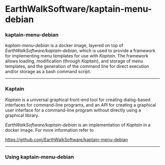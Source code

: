 # EarthWalkSoftware/kaptain-menu-debian

### kaptain-menu-debian

*kaptain-menu-debian* is a docker image, layered on top of *EarthWalkSoftware/kaptain-debian*, which is used to provide a framework for implementing menu templates for use with *Kaptain*.  The framework allows loading, modification (through *Kaptain*), and storage of menu templates, and the generation of the command line for direct execution and/or storage as a bash command script.

_____________________

### Kaptain

*Kaptain* is a universal graphical front-end tool for creating dialog-based interfaces for command-line programs, and an *API* for creating a graphical user interface for a command-line program without directly using a graphical library.

*EarthWalkSoftware/kaptain-debian* is an implementation of *Kaptain* in a docker image.  For more information refer to

  https://github.com/EarthWalkSoftware/kaptain-menu-debian

________

### Using kaptain-menu-debian


